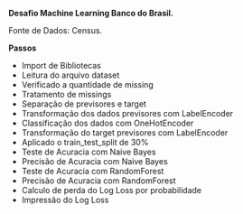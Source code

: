 <b>Desafio Machine Learning Banco do Brasil.</b>

Fonte de Dados: Census.

<b>Passos</b>
- Import de Bibliotecas
- Leitura do arquivo dataset
- Verificado a quantidade de missing
- Tratamento de missings
- Separação de previsores e target
- Transformação dos dados  previsores com LabelEncoder
- Classificação dos dados com OneHotEncoder 
- Transformação do target  previsores com LabelEncoder
- Aplicado o train_test_split de 30%
- Teste de Acuracia com Naive Bayes
- Precisão de Acuracia com Naive Bayes
- Teste de Acuracia com RandomForest
- Precisão de Acuracia com RandomForest
- Calculo de perda do Log Loss por probabilidade
- Impressão do Log Loss
